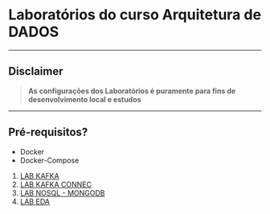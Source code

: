 
# Laboratórios do curso Arquitetura de DADOS

---
## Disclaimer
> **As configurações dos Laboratórios é puramente para fins de desenvolvimento local e estudos**
> 

---


## Pré-requisitos?
* Docker
* Docker-Compose

1. [LAB KAFKA](lab-kafka/README.md)
2. [LAB KAFKA CONNEC](lab-eda/kafka-conect/README.md)
3. [LAB NOSQL - MONGODB](lab-nosql/README.md)
4. [LAB EDA](lab-eda//README.md)
